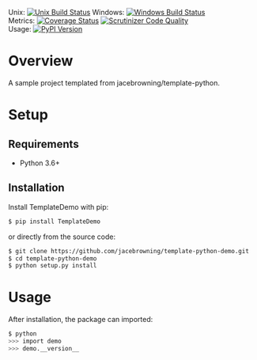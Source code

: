 Unix: [![Unix Build Status](https://img.shields.io/travis/jacebrowning/template-python-demo/python2-pytest.svg)](https://travis-ci.org/jacebrowning/template-python-demo) Windows: [![Windows Build Status](https://img.shields.io/appveyor/ci/jacebrowning/template-python-demo/python2-pytest.svg)](https://ci.appveyor.com/project/jacebrowning/template-python-demo)<br>Metrics: [![Coverage Status](https://img.shields.io/coveralls/jacebrowning/template-python-demo/python2-pytest.svg)](https://coveralls.io/r/jacebrowning/template-python-demo) [![Scrutinizer Code Quality](https://img.shields.io/scrutinizer/g/jacebrowning/template-python-demo.svg)](https://scrutinizer-ci.com/g/jacebrowning/template-python-demo/?branch=python2-pytest)<br>Usage: [![PyPI Version](https://img.shields.io/pypi/v/TemplateDemo.svg)](https://pypi.python.org/pypi/TemplateDemo)

# Overview

A sample project templated from jacebrowning/template-python.

# Setup

## Requirements

* Python 3.6+

## Installation

Install TemplateDemo with pip:

```sh
$ pip install TemplateDemo
```

or directly from the source code:

```sh
$ git clone https://github.com/jacebrowning/template-python-demo.git
$ cd template-python-demo
$ python setup.py install
```

# Usage

After installation, the package can imported:

```sh
$ python
>>> import demo
>>> demo.__version__
```
